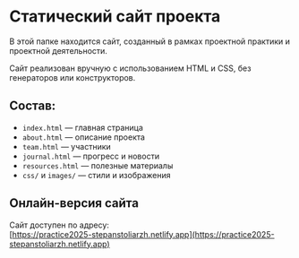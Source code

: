 # Статический сайт проекта

В этой папке находится сайт, созданный в рамках проектной практики и проектной деятельности.

Сайт реализован вручную с использованием HTML и CSS, без генераторов или конструкторов.

## Состав:
- `index.html` — главная страница
- `about.html` — описание проекта
- `team.html` — участники
- `journal.html` — прогресс и новости
- `resources.html` — полезные материалы
- `css/` и `images/` — стили и изображения

## Онлайн-версия сайта

Сайт доступен по адресу:  
[https://practice2025-stepanstoliarzh.netlify.app](https://practice2025-stepanstoliarzh.netlify.app)